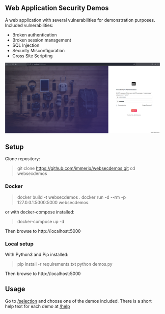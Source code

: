 ## Web Application Security Demos

A web application with several vulnerabilities for demonstration purposes.
Included vulnerabilities:
- Broken authentication
- Broken session management
- SQL Injection
- Security Misconfiguration
- Cross Site Scripting

[![websecdemos](static/img/readme_header.png)](https://github.com/immerio/websecdemos)

## Setup

Clone repository:

> git clone https://github.com/immerio/websecdemos.git
> cd websecdemos

### Docker
> docker build -t websecdemos .
> docker run -d --rm -p 127.0.0.1:5000:5000 websecdemos

or with docker-compose installed:

> docker-compose up -d

Then browse to http://localhost:5000

### Local setup

With Python3 and Pip installed:

> pip install -r requirements.txt
> python demos.py

Then browse to http://localhost:5000

## Usage
Go to [/selection](http://localhost:5000/selection) and choose one of the demos included. 
There is a short help text for each demo at [/help](http://localhost:5000/help)